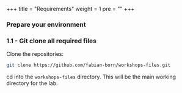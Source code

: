 +++
title = "Requirements"
weight = 1
pre = "<b></b>"
+++

### Prepare your environment

### 1.1 - Git clone all required files

Clone the repositories:

```bash
git clone https://github.com/fabian-born/workshops-files.git
```

cd into the ``workshops-files`` directory. This will be the main working directory for the lab.


